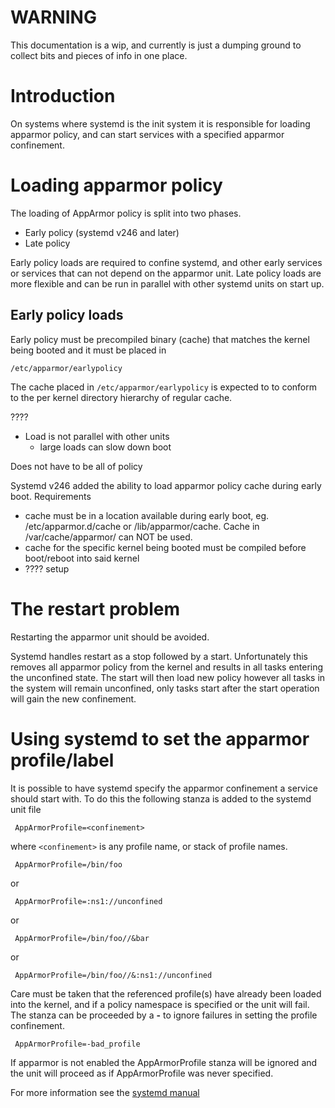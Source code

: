 WARNING
=======

This documentation is a wip, and currently is just a dumping ground
to collect bits and pieces of info in one place.

# Introduction

On systems where systemd is the init system it is responsible for loading apparmor policy, and can start services with a specified apparmor confinement.


# Loading apparmor policy

The loading of AppArmor policy is split into two phases.
- Early policy (systemd v246 and later)
- Late policy

Early policy loads are required to confine systemd, and other early services or services that can not depend on the apparmor unit. Late policy loads are more flexible and can be run in parallel with other systemd units on start up.

## Early policy loads

Early policy must be precompiled binary (cache) that matches the kernel being booted and it must be placed in

```
/etc/apparmor/earlypolicy
```

The cache placed in ```/etc/apparmor/earlypolicy``` is expected to to conform to the per kernel directory hierarchy of regular cache.



????
- Load is not parallel with other units
  - large loads can slow down boot

Does not have to be all of policy



Systemd v246 added the ability to load apparmor policy cache during early boot.
Requirements
- cache must be in a location available during early boot, eg. /etc/apparmor.d/cache or /lib/apparmor/cache.  Cache in /var/cache/apparmor/ can NOT be used.
- cache for the specific kernel being booted must be compiled before boot/reboot into said kernel
- ???? setup


The restart problem
===================

Restarting the apparmor unit should be avoided.

Systemd handles restart as a stop followed by a start. Unfortunately
this removes all apparmor policy from the kernel and results in all
tasks entering the unconfined state. The start will then load new
policy however all tasks in the system will remain unconfined, only
tasks start after the start operation will gain the new confinement.

Using systemd to set the apparmor profile/label
===============================================

It is possible to have systemd specify the apparmor confinement a
service should start with. To do this the following stanza is added
to the systemd unit file

```
 AppArmorProfile=<confinement>
```

where ```<confinement>``` is any profile name, or stack of profile names.

```
 AppArmorProfile=/bin/foo
```

or

```
 AppArmorProfile=:ns1://unconfined
```

or

```
 AppArmorProfile=/bin/foo//&bar
```

or

```
 AppArmorProfile=/bin/foo//&:ns1://unconfined
```

Care must be taken that the referenced profile(s) have already been
loaded into the kernel, and if a policy namespace is specified or
the unit will fail. The stanza can be proceeded by a **-** to ignore
failures in setting the profile confinement.

```
 AppArmorProfile=-bad_profile
```

If apparmor is not enabled the AppArmorProfile stanza will be ignored
and the unit will proceed as if AppArmorProfile was never specified.

For more information see the [systemd manual](https://www.freedesktop.org/software/systemd/man/systemd.exec.html#)


